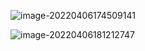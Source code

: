 ![image-20220406174509141](https://gitee.com/liuhuihe/Ehe/raw/master/images/image-20220406174509141.png)

![image-20220406181212747](D:\Gitee\Ehe\images\image-20220406181212747.png)